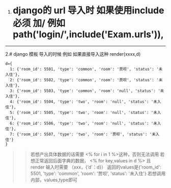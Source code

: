 1. # django的 url 导入时 如果使用include  必须  加/  例如  path('login/',include('Exam.urls')),
 *** 

2.# django 模板 导入的时候 例如 如果直接导入这种  render(xxxx,d)
```
d={
  1: {'room_id': 5501, 'type': 'common', 'room': '贾呗', 'status': '未入住'}, 
  2: {'room_id': 5502, 'type': 'common', 'room': '贾呗', 'status': '未入住'}, 
  3: {'room_id': 5503, 'type': 'common', 'room': 'null', 'status': '未入住'}, 
  4: {'room_id': 5504, 'type': 'two', 'room': 'null', 'status': '未入住'}, 
  5: {'room_id': 5505, 'type': 'two', 'room': 'null', 'status': '未入住'}, 
  6: {'room_id': 5506, 'type': 'two', 'room': 'null', 'status': '未入住'},
  7: {'room_id': 5507, 'type': 'two', 'room': '贾呗', 'status': '未入住'}
}
```
>> 若想产出具体数据的话需要    <% for i in 1 %>这种，否则无法调用
>>若想正常返回后面字典的数据，   <% for key,values in d %>   且 render 输入时需要 （xxx，{‘d’：d}）
>>返回的values是{'room_id': 5501, 'type': 'common', 'room': '贾呗', 'status': '未入住'}     若想调用内部，values,type即可
